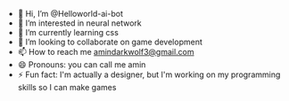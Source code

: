 - 👋 Hi, I’m @Helloworld-ai-bot
- 👀 I’m interested in neural network
- 🌱 I’m currently learning css 
- 💞️ I’m looking to collaborate on game development
- 📫 How to reach me amindarkwolf3@gmail.com
- 😄 Pronouns: you can call me amin
- ⚡ Fun fact: I'm actually a designer, but I'm working on my programming skills so I can make games

